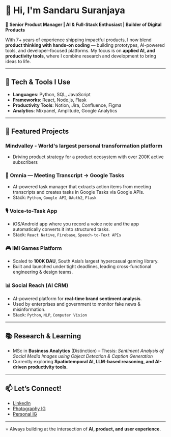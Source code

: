 # 👋 Hi, I'm Sandaru Suranjaya  

🚀 **Senior Product Manager | AI & Full-Stack Enthusiast | Builder of Digital Products**  

With 7+ years of experience shipping impactful products, I now blend **product thinking with hands-on coding** — building prototypes, AI-powered tools, and developer-focused platforms. My focus is on **applied AI, and productivity tools**, where I combine research and development to bring ideas to life.  

--- 

## 🔧 Tech & Tools I Use
- **Languages**: Python, SQL, JavaScript  
- **Frameworks**: React, Node.js, Flask  
- **Productivity Tools**: Notion, Jira, Confluence, Figma  
- **Analytics**: Mixpanel, Amplitude, Google Analytics  

---

## 📌 Featured Projects

### Mindvalley - World's largest personal transformation platform
- Driving product strategy for a product ecosystem with over 200K active subscribers

### 📝 Omnia — Meeting Transcript → Google Tasks
- AI-powered task manager that extracts action items from meeting transcripts and creates tasks in Google Tasks via Google APIs.  
- Stack: `Python`, `Google API`, `OAuth2`, `Flask`  

### 🎙️ Voice-to-Task App
- iOS/Android app where you record a voice note and the app automatically converts it into structured tasks.  
- Stack: `React Native`, `Firebase`, `Speech-to-Text APIs`

### 🎮 IMI Games Platform
- Scaled to **100K DAU**, South Asia’s largest hypercasual gaming library.  
- Built and launched under tight deadlines, leading cross-functional engineering & design teams.

### 📊 Social Reach (AI CRM)
- AI-powered platform for **real-time brand sentiment analysis**.  
- Used by enterprises and government to monitor fake news & misinformation.  
- Stack: `Python`, `NLP`, `Computer Vision`

---

## 📚 Research & Learning
- MSc in **Business Analytics** (Distinction) – Thesis: *Sentiment Analysis of Social Media Images using Object Detection & Caption Generation*  
- Currently exploring **Spatiotemporal AI, LLM-based reasoning, and AI-driven productivity tools.**
---

## 📫 Let’s Connect!
- [LinkedIn](https://www.linkedin.com/in/sandaru-suranjaya)  
- [Photography IG](https://instagram.com/sandaru.photo)  
- [Personal IG](https://instagram.com/sandaru.space)  

---

⭐️ Always building at the intersection of **AI, product, and user experience**.  
